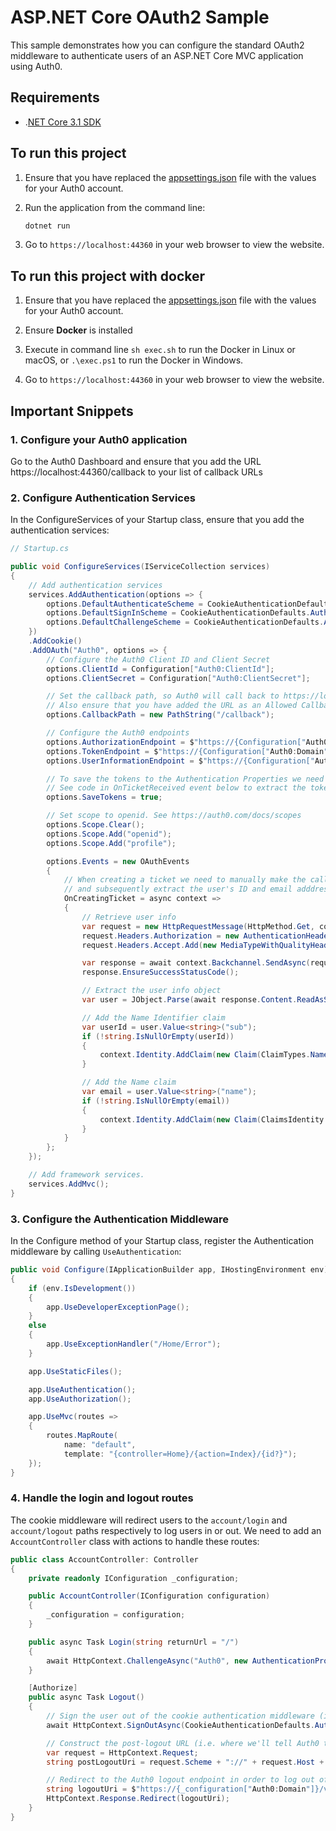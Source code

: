 # ASP.NET Core OAuth2 Sample

This sample demonstrates how you can configure the standard OAuth2 middleware to authenticate users of an ASP.NET Core MVC application using Auth0.

## Requirements

* .[NET Core 3.1 SDK](https://www.microsoft.com/net/download/core)

## To run this project

1. Ensure that you have replaced the [appsettings.json](appsettings.json) file with the values for your Auth0 account.

2. Run the application from the command line:

    ```bash
    dotnet run
    ```

3. Go to `https://localhost:44360` in your web browser to view the website.

## To run this project with docker

1. Ensure that you have replaced the [appsettings.json](appsettings.json) file with the values for your Auth0 account.

2. Ensure **Docker** is installed

3. Execute in command line `sh exec.sh` to run the Docker in Linux or macOS, or `.\exec.ps1` to run the Docker in Windows.

4. Go to `https://localhost:44360` in your web browser to view the website.

## Important Snippets

### 1. Configure your Auth0 application

Go to the Auth0 Dashboard and ensure that you add the URL https://localhost:44360/callback to your list of callback URLs

### 2. Configure Authentication Services

In the ConfigureServices of your Startup class, ensure that you add the authentication services:

```csharp
// Startup.cs

public void ConfigureServices(IServiceCollection services)
{
    // Add authentication services
    services.AddAuthentication(options => {
        options.DefaultAuthenticateScheme = CookieAuthenticationDefaults.AuthenticationScheme;
        options.DefaultSignInScheme = CookieAuthenticationDefaults.AuthenticationScheme;
        options.DefaultChallengeScheme = CookieAuthenticationDefaults.AuthenticationScheme;
    })
    .AddCookie()
    .AddOAuth("Auth0", options => {
        // Configure the Auth0 Client ID and Client Secret
        options.ClientId = Configuration["Auth0:ClientId"];
        options.ClientSecret = Configuration["Auth0:ClientSecret"];

        // Set the callback path, so Auth0 will call back to https://localhost:44360/callback
        // Also ensure that you have added the URL as an Allowed Callback URL in your Auth0 dashboard
        options.CallbackPath = new PathString("/callback");

        // Configure the Auth0 endpoints
        options.AuthorizationEndpoint = $"https://{Configuration["Auth0:Domain"]}/authorize";
        options.TokenEndpoint = $"https://{Configuration["Auth0:Domain"]}/oauth/token";
        options.UserInformationEndpoint = $"https://{Configuration["Auth0:Domain"]}/userinfo";

        // To save the tokens to the Authentication Properties we need to set this to true
        // See code in OnTicketReceived event below to extract the tokens and save them as Claims
        options.SaveTokens = true;

        // Set scope to openid. See https://auth0.com/docs/scopes
        options.Scope.Clear();
        options.Scope.Add("openid");
        options.Scope.Add("profile");

        options.Events = new OAuthEvents
        {
            // When creating a ticket we need to manually make the call to the User Info endpoint to retrieve the user's information,
            // and subsequently extract the user's ID and email adddress and store them as claims
            OnCreatingTicket = async context =>
            {
                // Retrieve user info
                var request = new HttpRequestMessage(HttpMethod.Get, context.Options.UserInformationEndpoint);
                request.Headers.Authorization = new AuthenticationHeaderValue("Bearer", context.AccessToken);
                request.Headers.Accept.Add(new MediaTypeWithQualityHeaderValue("application/json"));

                var response = await context.Backchannel.SendAsync(request, context.HttpContext.RequestAborted);
                response.EnsureSuccessStatusCode();

                // Extract the user info object
                var user = JObject.Parse(await response.Content.ReadAsStringAsync());

                // Add the Name Identifier claim
                var userId = user.Value<string>("sub");
                if (!string.IsNullOrEmpty(userId))
                {
                    context.Identity.AddClaim(new Claim(ClaimTypes.NameIdentifier, userId, ClaimValueTypes.String, context.Options.ClaimsIssuer));
                }

                // Add the Name claim
                var email = user.Value<string>("name");
                if (!string.IsNullOrEmpty(email))
                {
                    context.Identity.AddClaim(new Claim(ClaimsIdentity.DefaultNameClaimType, email, ClaimValueTypes.String, context.Options.ClaimsIssuer));
                }
            }
        };
    });

    // Add framework services.
    services.AddMvc();
}
```

### 3. Configure the Authentication Middleware

In the Configure method of your Startup class, register the Authentication middleware by calling `UseAuthentication`:

```csharp
public void Configure(IApplicationBuilder app, IHostingEnvironment env)
{
    if (env.IsDevelopment())
    {
        app.UseDeveloperExceptionPage();
    }
    else
    {
        app.UseExceptionHandler("/Home/Error");
    }

    app.UseStaticFiles();

    app.UseAuthentication();
	app.UseAuthorization();

    app.UseMvc(routes =>
    {
        routes.MapRoute(
            name: "default",
            template: "{controller=Home}/{action=Index}/{id?}");
    });
}
```

### 4. Handle the login and logout routes

The cookie middleware will redirect users to the `account/login` and `account/logout` paths respectively to log users in or out. We need to add an `AccountController` class with actions to handle these routes:

```csharp
public class AccountController: Controller
{
    private readonly IConfiguration _configuration;

    public AccountController(IConfiguration configuration)
    {
        _configuration = configuration;
    }

    public async Task Login(string returnUrl = "/")
    {
        await HttpContext.ChallengeAsync("Auth0", new AuthenticationProperties() { RedirectUri = returnUrl });
    }

    [Authorize]
    public async Task Logout()
    {
        // Sign the user out of the cookie authentication middleware (i.e. it will clear the local session cookie)
        await HttpContext.SignOutAsync(CookieAuthenticationDefaults.AuthenticationScheme);

        // Construct the post-logout URL (i.e. where we'll tell Auth0 to redirect after logging the user out)
        var request = HttpContext.Request;
        string postLogoutUri = request.Scheme + "://" + request.Host + request.PathBase + Url.Action("Index", "Home");

        // Redirect to the Auth0 logout endpoint in order to log out of Auth0
        string logoutUri = $"https://{_configuration["Auth0:Domain"]}/v2/logout?client_id={_configuration["Auth0:ClientId"]}&returnTo={Uri.EscapeDataString(postLogoutUri)}";
        HttpContext.Response.Redirect(logoutUri);
    }
}
```

